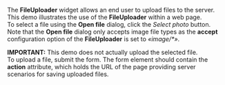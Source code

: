 The **FileUploader** widget allows an&nbsp;end user to&nbsp;upload files to&nbsp;the server. This demo illustrates the use of&nbsp;the **FileUploader** within a&nbsp;web page. To&nbsp;select a&nbsp;file using the **Open file** dialog, click the _Select photo_ button. Note that the **Open file** dialog only accepts image file types as&nbsp;the **accept** configuration option of&nbsp;the **FileUploader** is&nbsp;set to&nbsp;_&laquo;image/\*&raquo;_. 


**IMPORTANT:** This demo does not actually upload the selected file. To&nbsp;upload a&nbsp;file, submit the form. The form element should contain the **action** attribute, which holds the URL of&nbsp;the page providing server scenarios for saving uploaded files.